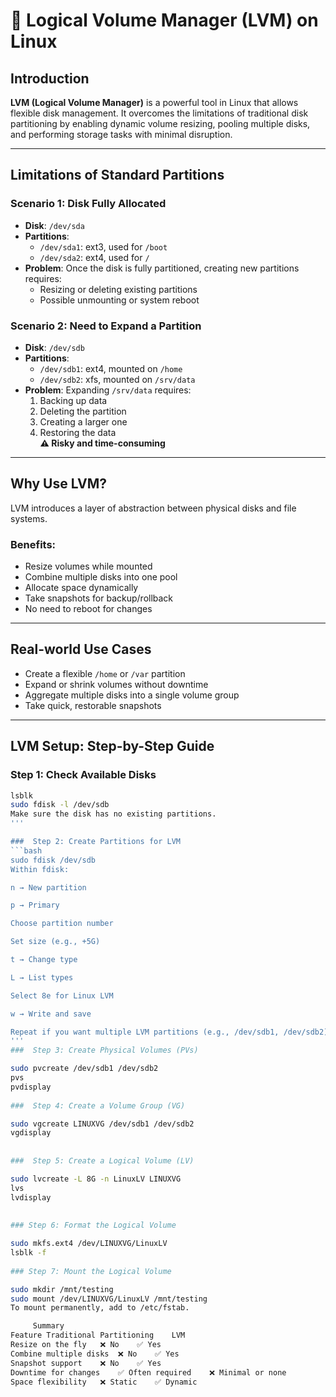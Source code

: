 # 🔧 Logical Volume Manager (LVM) on Linux

## Introduction

**LVM (Logical Volume Manager)** is a powerful tool in Linux that allows flexible disk management. It overcomes the limitations of traditional disk partitioning by enabling dynamic volume resizing, pooling multiple disks, and performing storage tasks with minimal disruption.

---

## Limitations of Standard Partitions

###  Scenario 1: Disk Fully Allocated

- **Disk**: `/dev/sda`
- **Partitions**:
  - `/dev/sda1`: ext3, used for `/boot`
  - `/dev/sda2`: ext4, used for `/`
- **Problem**: Once the disk is fully partitioned, creating new partitions requires:
  - Resizing or deleting existing partitions
  - Possible unmounting or system reboot

###  Scenario 2: Need to Expand a Partition

- **Disk**: `/dev/sdb`
- **Partitions**:
  - `/dev/sdb1`: ext4, mounted on `/home`
  - `/dev/sdb2`: xfs, mounted on `/srv/data`
- **Problem**: Expanding `/srv/data` requires:
  1. Backing up data
  2. Deleting the partition
  3. Creating a larger one
  4. Restoring the data  
  **⚠️ Risky and time-consuming**

---

##  Why Use LVM?

LVM introduces a layer of abstraction between physical disks and file systems.

### Benefits:

- Resize volumes while mounted
- Combine multiple disks into one pool
- Allocate space dynamically
- Take snapshots for backup/rollback
- No need to reboot for changes

---

##  Real-world Use Cases

- Create a flexible `/home` or `/var` partition
- Expand or shrink volumes without downtime
- Aggregate multiple disks into a single volume group
- Take quick, restorable snapshots

---

##  LVM Setup: Step-by-Step Guide

###  Step 1: Check Available Disks

```bash
lsblk
sudo fdisk -l /dev/sdb
Make sure the disk has no existing partitions.
'''

###  Step 2: Create Partitions for LVM
```bash
sudo fdisk /dev/sdb
Within fdisk:

n → New partition

p → Primary

Choose partition number

Set size (e.g., +5G)

t → Change type

L → List types

Select 8e for Linux LVM

w → Write and save

Repeat if you want multiple LVM partitions (e.g., /dev/sdb1, /dev/sdb2).
'''
###  Step 3: Create Physical Volumes (PVs)

sudo pvcreate /dev/sdb1 /dev/sdb2
pvs
pvdisplay
     
###  Step 4: Create a Volume Group (VG)

sudo vgcreate LINUXVG /dev/sdb1 /dev/sdb2
vgdisplay
     
     
###  Step 5: Create a Logical Volume (LV)

sudo lvcreate -L 8G -n LinuxLV LINUXVG
lvs
lvdisplay
     
     
### Step 6: Format the Logical Volume

sudo mkfs.ext4 /dev/LINUXVG/LinuxLV
lsblk -f
     
### Step 7: Mount the Logical Volume

sudo mkdir /mnt/testing
sudo mount /dev/LINUXVG/LinuxLV /mnt/testing
To mount permanently, add to /etc/fstab.

     Summary
Feature	Traditional Partitioning	LVM
Resize on the fly	❌ No	✅ Yes
Combine multiple disks	❌ No	✅ Yes
Snapshot support	❌ No	✅ Yes
Downtime for changes	✅ Often required	❌ Minimal or none
Space flexibility	❌ Static	✅ Dynamic

